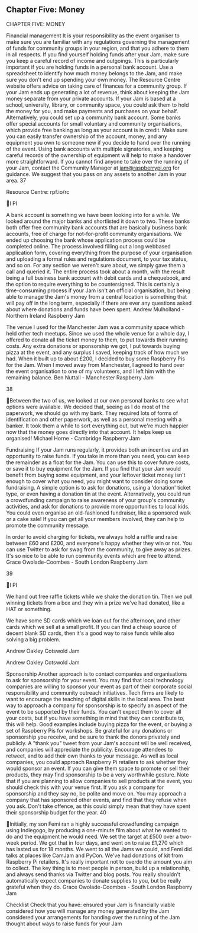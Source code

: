 ## Chapter Five: Money

CHAPTER FIVE: MONEY

Financial
management
It is your responsibility as the event organiser
to make sure you are familiar with any
regulations governing the management of
funds for community groups in your region, and
that you adhere to them in all respects.
If you find yourself holding funds after your Jam, make
sure you keep a careful record of income and outgoings.
This is particularly important if you are holding funds in a
personal bank account. Use a spreadsheet to identify how
much money belongs to the Jam, and make sure you don't
end up spending your own money. The Resource Centre
website offers advice on taking care of finances for a
community group.
If your Jam ends up generating a lot of revenue, think
about keeping the Jam money separate from your private
accounts. If your Jam is based at a school, university,
library, or community space, you could ask them to hold
the money for you, and make payments and purchases on
your behalf. Alternatively, you could set up a community
bank account. Some banks offer special accounts for small
voluntary and community organisations, which provide free
banking as long as your account is in credit.
Make sure you can easily transfer ownership of the
account, money, and any equipment you own to someone
new if you decide to hand over the running of the event.
Using bank accounts with multiple signatories, and keeping
careful records of the ownership of equipment will help
to make a handover more straightforward. If you cannot
find anyone to take over the running of your Jam, contact
the Community Manager at jam@raspberrypi.org for
guidance. We suggest that you pass on any assets to
another Jam in your area.
37

Resource
Centre:
rpf.io/rc

I
PI

A bank account is something we have been looking into for a while. We
looked around the major banks and shortlisted it down to two. These
banks both offer free community bank accounts that are basically
business bank accounts, free of charge for not-for-profit community
organisations.
We ended up choosing the bank whose application process could
be completed online. The process involved filling out a long webbased application form, covering everything from the purpose of your
organisation and uploading a formal rules and regulations document,
to your tax status, and so on. For any section we weren't sure about, we
simply gave them a call and queried it. The entire process took about
a month, with the result being a full business bank account with debit
cards and a chequebook, and the option to require everything to be
countersigned. This is certainly a time-consuming process if your Jam
isn't an official organisation, but being able to manage the Jam's money
from a central location is something that will pay off in the long term,
especially if there are ever any questions asked about where donations
and funds have been spent.
Andrew Mulholland - Northern Ireland Raspberry Jam

The venue I used for the Manchester Jam was a community space which
held other tech meetups. Since we used the whole venue for a whole
day, I offered to donate all the ticket money to them, to put towards
their running costs. Any extra donations or sponsorship we got, I put
towards buying pizza at the event, and any surplus I saved, keeping track
of how much we had. When it built up to about £200, I decided to buy
some Raspberry Pis for the Jam. When I moved away from Manchester, I
agreed to hand over the event organisation to one of my volunteers, and
I left him with the remaining balance.
Ben Nuttall - Manchester Raspberry Jam

38

Between the two of us, we looked at our own personal banks to see
what options were available. We decided that, seeing as I do most
of the paperwork, we should go with my bank. They required lots of
forms of identification and other paperwork, as well as a personal
meeting with a banker. It took them a while to sort everything out,
but we're much happier now that the money goes directly into that
account. It helps keep us organised!
Michael Horne - Cambridge Raspberry Jam

Fundraising
If your Jam runs regularly, it provides both an incentive and an opportunity to raise
funds. If you take in more than you need, you can keep the remainder as a float for the
Jam. You can use this to cover future costs, or save it to buy equipment for the Jam.
If you find that your Jam would benefit from buying some equipment, and your leftover
ticket money isn't enough to cover what you need, you might want to consider doing
some fundraising. A simple option is to ask for donations, using a ‘donation' ticket type,
or even having a donation tin at the event. Alternatively, you could run a crowdfunding
campaign to raise awareness of your group's community activities, and ask for
donations to provide more opportunities to local kids.
You could even organise an old-fashioned fundraiser, like a sponsored walk or a
cake sale! If you can get all your members involved, they can help to promote the
community message.

In order to avoid charging for tickets, we always hold a raffle and
raise between £60 and £200, and everyone's happy whether they
win or not. You can use Twitter to ask for swag from the community,
to give away as prizes. It's so nice to be able to run community
events which are free to attend.
Grace Owolade-Coombes - South London Raspberry Jam

39

I
PI

We hand out free raffle
tickets while we shake the
donation tin. Then we pull
winning tickets from a box
and they win a prize we've
had donated, like a HAT or
something.

We have some SD cards which
we loan out for the afternoon,
and other cards which we sell at a
small profit. If you can find a cheap
source of decent blank SD cards,
then it's a good way to raise funds
while also solving a big problem.

Andrew Oakley Cotswold Jam

Andrew Oakley Cotswold Jam

Sponsorship
Another approach is to contact companies and organisations to ask for sponsorship
for your event. You may find that local technology companies are willing to sponsor
your event as part of their corporate social responsibility and community outreach
initiatives. Tech firms are likely to want to encourage the teaching of digital skills in
the local area.
The best way to approach a company for sponsorship is to specify an aspect of the
event to be supported by their funds. You can't expect them to cover all your costs,
but if you have something in mind that they can contribute to, this will help. Good
examples include buying pizza for the event, or buying a set of Raspberry Pis for
workshops.
Be grateful for any donations or sponsorship you receive, and be sure to thank the
donors privately and publicly. A "thank you" tweet from your Jam's account will be
well received, and companies will appreciate the publicity. Encourage attendees to
retweet, and to add their own thanks to your message.
As well as local companies, you could approach Raspberry Pi retailers to ask whether
they would sponsor an event. If you can give them space to promote or sell their
products, they may find sponsorship to be a very worthwhile gesture. Note that if you
are planning to allow companies to sell products at the event, you should check this
with your venue first.
If you ask a company for sponsorship and they say no, be polite and move on. You
may approach a company that has sponsored other events, and find that they refuse
when you ask. Don't take offence, as this could simply mean that they have spent
their sponsorship budget for the year.
40

Initially, my son Femi ran a highly successful crowdfunding
campaign using Indiegogo, by producing a one-minute film about
what he wanted to do and the equipment he would need. We set
the target at £500 over a two-week period. We got that in four days,
and went on to raise £1,270 which has lasted us for 18 months.
We went to all the Jams we could, and Femi did talks at places like
CamJam and PyCon. We've had donations of kit from Raspberry Pi
retailers.
It's really important not to overdo the amount you aim to collect.
The key thing is to meet people in person, build up a relationship,
and always send thanks via Twitter and blog posts. You really
shouldn't automatically expect companies to donate supplies to
you, but be really grateful when they do.
Grace Owolade-Coombes - South London Raspberry Jam

Checklist
Check that you have:
ensured your Jam is financially viable
considered how you will manage any
money generated by the Jam
considered your arrangements
for handing over the running of
the Jam
thought about ways to raise funds
for your Jam
